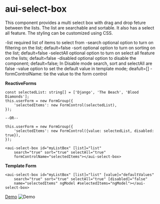 # aui-select-box

This component provides a multi select box with drag and drop feture between the lists. The list are searchable and sortable. It also has a select all feature. The styling can be customized using CSS.

-list	    required	list of items to select from
-search	    optional	option to turn on filtering on the list; default=false
-sort	    optional	option to turn on sorting on the list; default=false
-selectAll	optional 	option to turn on select all feature on the lists; default=false
-disabled   optional    option to disable the component; default=false; In Disable mode search, sort and selectAll are false
-value      option      to set the default value in template mode; deafult=[]
-formControlName: tie the value to the form control


**ReactiveForms**
```
const selectedList: string[] = ['Django', 'The Beach', 'Blood Diamonds'];
this.userForm = new FormGroup({
    'selectedItems': new FormControl(selectedList),
});

--OR--

this.userForm = new FormGroup({
    'selectedItems': new FormControl({value: selectedList, disabled: true}),
});

<aui-select-box id="myListBox" [list]="list" 
    search="true" sort="true" selectAll="true"
    formControlName="selectedItems"></aui-select-box>
```

**Template Form**
```
<aui-select-box id="myListBox" [list]="list" [value]="defaultValues"
    search="true" sort="true" selectAll="true" [disabled]="false" 
    name="selectedItems" ngModel #selectedItems="ngModel"></aui-select-box>
```


[Demo](./aui-select-box-demo.gif)
![Demo](https://github.com/vajraws/aui-select-pick-box/blob/master/aui-select-box-demo.gif?raw=true)

